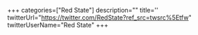 +++
categories=["Red State"]
description=""
title=''
twitterUrl="https://twitter.com/RedState?ref_src=twsrc%5Etfw"
twitterUserName="Red State"
+++
